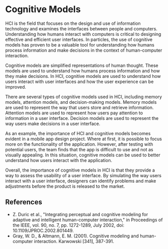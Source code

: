 # Cognitive Models

HCI is the field that focuses on the design and use of information technology and examines the interfaces between people and computers. 
Understanding how humans interact with computers is critical to designing effective and efficient user interfaces. In particles, the use of cognitive models
has proven to be a valuable tool for understanding how humans process information and make decisions in the context of human-computer interaction.

Cognitive models are simplified representations of human thought. These models are used to understand how humans process information and how they make decisions. 
In HCI, cognitive models are used to understand how users interact with user interfaces and how the user experience can be improved.

There are several types of cognitive models used in HCI, including memory models, attention models, and decision-making models. Memory models are used to represent
the way that users store and retrieve information. Attention models are used to represent how users pay attention to information in a user interface. 
Decision models are used to represent the way users make decisions in a user interface.

As an example, the importance of HCI and cognitive models becomes evident in a mobile app design project. Where at first, it is possible to focus more on the
functionality of the application. However, after testing with potential users, the team finds that the app is difficult to use and not as visually appealing.
In this situation, cognitive models can be used to better understand how users interact with the application.

Overall, the importance of cognitive models in HCI is that they provide a way to assess the usability of a user interface.
By simulating the way users interact with a user interface, designers can identify problems and make adjustments before the
product is released to the market.



## References
* Z. Duric et al., "Integrating perceptual and cognitive modeling for adaptive and intelligent human-computer interaction," in Proceedings of the IEEE, vol. 90, no. 7, pp. 1272-1289, July 2002, doi: 10.1109/JPROC.2002.801449.
* Gray, W. D., & Altmann, E. M. (2001). Cognitive modeling and human-computer interaction. Karwowski [341], 387-391.
